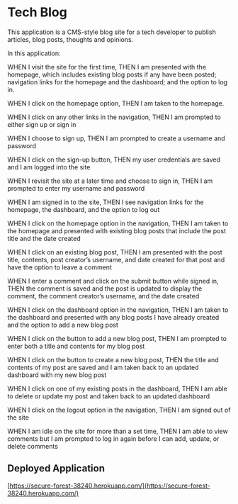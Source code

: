 # Tech Blog

This application is a CMS-style blog site for a tech developer to publish articles, blog posts, thoughts and opinions.

In this application:

WHEN I visit the site for the first time, THEN I am presented with the homepage, which includes existing blog posts if any have been posted; navigation links for the homepage and the dashboard; and the option to log in.

WHEN I click on the homepage option, THEN I am taken to the homepage.

WHEN I click on any other links in the navigation, THEN I am prompted to either sign up or sign in

WHEN I choose to sign up, THEN I am prompted to create a username and password

WHEN I click on the sign-up button, THEN my user credentials are saved and I am logged into the site

WHEN I revisit the site at a later time and choose to sign in, THEN I am prompted to enter my username and password

WHEN I am signed in to the site, THEN I see navigation links for the homepage, the dashboard, and the option to log out

WHEN I click on the homepage option in the navigation, THEN I am taken to the homepage and presented with existing blog posts that include the post title and the date created

WHEN I click on an existing blog post, THEN I am presented with the post title, contents, post creator’s username, and date created for that post and have the option to leave a comment

WHEN I enter a comment and click on the submit button while signed in, THEN the comment is saved and the post is updated to display the comment, the comment creator’s username, and the date created

WHEN I click on the dashboard option in the navigation, THEN I am taken to the dashboard and presented with any blog posts I have already created and the option to add a new blog post

WHEN I click on the button to add a new blog post, THEN I am prompted to enter both a title and contents for my blog post

WHEN I click on the button to create a new blog post, THEN the title and contents of my post are saved and I am taken back to an updated dashboard with my new blog post

WHEN I click on one of my existing posts in the dashboard, THEN I am able to delete or update my post and taken back to an updated dashboard

WHEN I click on the logout option in the navigation, THEN I am signed out of the site

WHEN I am idle on the site for more than a set time, THEN I am able to view comments but I am prompted to log in again before I can add, update, or delete comments

## Deployed Application

[https://secure-forest-38240.herokuapp.com/](https://secure-forest-38240.herokuapp.com/)
